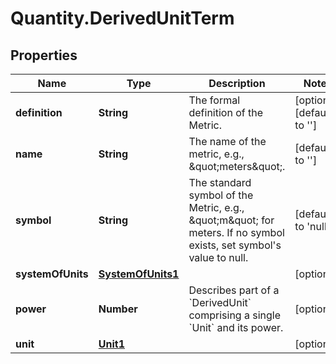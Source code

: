 # Quantity.DerivedUnitTerm

## Properties
Name | Type | Description | Notes
------------ | ------------- | ------------- | -------------
**definition** | **String** | The formal definition of the Metric. | [optional] [default to &#39;&#39;]
**name** | **String** | The name of the metric, e.g., \&quot;meters\&quot;. | [default to &#39;&#39;]
**symbol** | **String** | The standard symbol of the Metric, e.g., \&quot;m\&quot; for meters. If no symbol exists, set symbol&#39;s value to null. | [default to &#39;null&#39;]
**systemOfUnits** | [**SystemOfUnits1**](SystemOfUnits1.md) |  | [optional] 
**power** | **Number** | Describes part of a &#x60;DerivedUnit&#x60; comprising a single &#x60;Unit&#x60; and its power. | [optional] 
**unit** | [**Unit1**](Unit1.md) |  | [optional] 



